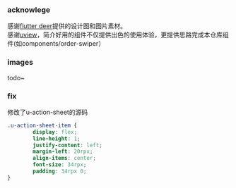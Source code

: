 ### acknowlege
感谢[flutter deer](https://github.com/simplezhli/flutter_deer/)提供的设计图和图片素材。<br>
感谢[uview](https://github.com/YanxinNet/uView)，简介好用的组件不仅提供出色的使用体验，更提供思路完成本仓库组件(如components/order-swiper）
### images
todo~
### fix
修改了u-action-sheet的源码
```css
.u-action-sheet-item {
		display: flex;
		line-height: 1;
		justify-content: left;
		margin-left: 20rpx;
		align-items: center;
		font-size: 34rpx;
		padding: 34rpx 0;
}
```
